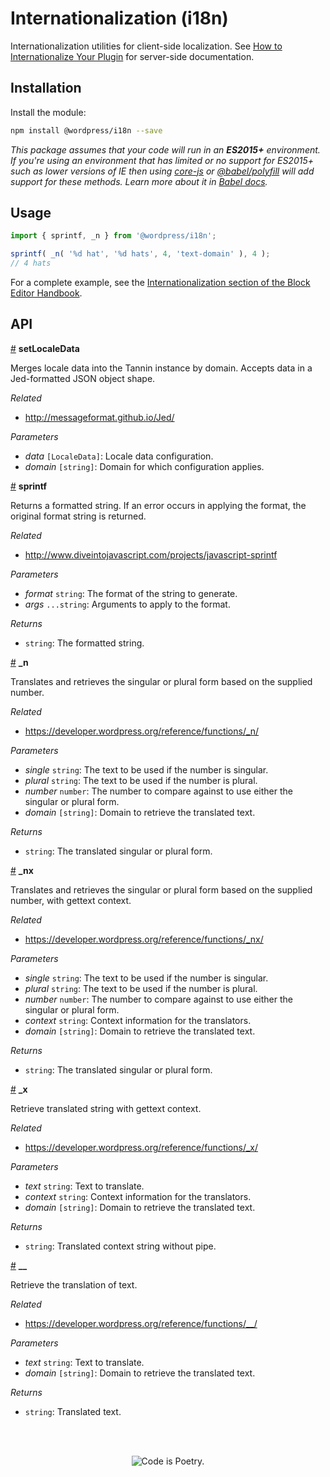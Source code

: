 # Internationalization (i18n)

Internationalization utilities for client-side localization. See [How to Internationalize Your Plugin](https://developer.wordpress.org/plugins/internationalization/how-to-internationalize-your-plugin/) for server-side documentation.

## Installation

Install the module:

```bash
npm install @wordpress/i18n --save
```

_This package assumes that your code will run in an **ES2015+** environment. If you're using an environment that has limited or no support for ES2015+ such as lower versions of IE then using [core-js](https://github.com/zloirock/core-js) or [@babel/polyfill](https://babeljs.io/docs/en/next/babel-polyfill) will add support for these methods. Learn more about it in [Babel docs](https://babeljs.io/docs/en/next/caveats)._

## Usage

```js
import { sprintf, _n } from '@wordpress/i18n';

sprintf( _n( '%d hat', '%d hats', 4, 'text-domain' ), 4 );
// 4 hats
```

For a complete example, see the [Internationalization section of the Block Editor Handbook](https://developer.wordpress.org/block-editor/developers/internationalization/).

## API

<!-- START TOKEN(Autogenerated API docs) -->

<a name="setLocaleData" href="#setLocaleData">#</a> **setLocaleData**

Merges locale data into the Tannin instance by domain. Accepts data in a
Jed-formatted JSON object shape.

_Related_

-   <http://messageformat.github.io/Jed/>

_Parameters_

-   _data_ `[LocaleData]`: Locale data configuration.
-   _domain_ `[string]`: Domain for which configuration applies.

<a name="sprintf" href="#sprintf">#</a> **sprintf**

Returns a formatted string. If an error occurs in applying the format, the
original format string is returned.

_Related_

-   <http://www.diveintojavascript.com/projects/javascript-sprintf>

_Parameters_

-   _format_ `string`: The format of the string to generate.
-   _args_ `...string`: Arguments to apply to the format.

_Returns_

-   `string`: The formatted string.

<a name="_n" href="#_n">#</a> **\_n**

Translates and retrieves the singular or plural form based on the supplied
number.

_Related_

-   <https://developer.wordpress.org/reference/functions/_n/>

_Parameters_

-   _single_ `string`: The text to be used if the number is singular.
-   _plural_ `string`: The text to be used if the number is plural.
-   _number_ `number`: The number to compare against to use either the singular or plural form.
-   _domain_ `[string]`: Domain to retrieve the translated text.

_Returns_

-   `string`: The translated singular or plural form.

<a name="_nx" href="#_nx">#</a> **\_nx**

Translates and retrieves the singular or plural form based on the supplied
number, with gettext context.

_Related_

-   <https://developer.wordpress.org/reference/functions/_nx/>

_Parameters_

-   _single_ `string`: The text to be used if the number is singular.
-   _plural_ `string`: The text to be used if the number is plural.
-   _number_ `number`: The number to compare against to use either the singular or plural form.
-   _context_ `string`: Context information for the translators.
-   _domain_ `[string]`: Domain to retrieve the translated text.

_Returns_

-   `string`: The translated singular or plural form.

<a name="_x" href="#_x">#</a> **\_x**

Retrieve translated string with gettext context.

_Related_

-   <https://developer.wordpress.org/reference/functions/_x/>

_Parameters_

-   _text_ `string`: Text to translate.
-   _context_ `string`: Context information for the translators.
-   _domain_ `[string]`: Domain to retrieve the translated text.

_Returns_

-   `string`: Translated context string without pipe.

<a name="__" href="#__">#</a> **\_\_**

Retrieve the translation of text.

_Related_

-   <https://developer.wordpress.org/reference/functions/__/>

_Parameters_

-   _text_ `string`: Text to translate.
-   _domain_ `[string]`: Domain to retrieve the translated text.

_Returns_

-   `string`: Translated text.


<!-- END TOKEN(Autogenerated API docs) -->

<br/><br/><p align="center"><img src="https://s.w.org/style/images/codeispoetry.png?1" alt="Code is Poetry." /></p>

